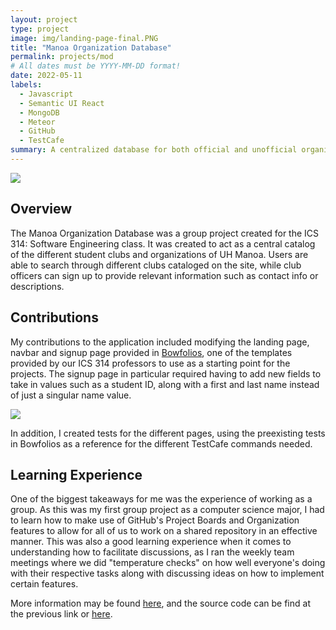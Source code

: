 ```yaml
---
layout: project
type: project
image: img/landing-page-final.PNG
title: "Manoa Organization Database"
permalink: projects/mod
# All dates must be YYYY-MM-DD format!
date: 2022-05-11
labels:
  - Javascript
  - Semantic UI React
  - MongoDB
  - Meteor
  - GitHub
  - TestCafe
summary: A centralized database for both official and unofficial organizations on the University of Hawaii Mānoa campus
---
```


<img class="img-fluid" src="{{ site.baseurl }}/img/landing-page-final.PNG">

## Overview

The Manoa Organization Database was a group project created for the ICS 314: Software Engineering class. It was created to act as a central catalog of the different student clubs and organizations of UH Manoa. Users are able to search through different clubs cataloged on the site, while club officers can sign up to provide relevant information such as contact info or descriptions.

## Contributions

My contributions to the application included modifying the landing page, navbar and signup page provided in [Bowfolios](https://bowfolios.github.io/), one of the templates provided by our ICS 314 professors to use as a starting point for the projects. The signup page in particular required having to add new fields to take in values such as a student ID, along with a first and last name instead of just a singular name value.

<img class="img-fluid" src="{{ site.baseurl }}/img/signup-page.PNG">

In addition, I created tests for the different pages, using the preexisting tests in Bowfolios as a reference for the different TestCafe commands needed.

## Learning Experience

One of the biggest takeaways for me was the experience of working as a group. As this was my first group project as a computer science major, I had to learn how to make use of GitHub's Project Boards and Organization features to allow for all of us to work on a shared repository in an effective manner. This was also a good learning experience when it comes to understanding how to facilitate discussions, as I ran the weekly team meetings where we did "temperature checks" on how well everyone's doing with their respective tasks along with discussing ideas on how to implement certain features.


More information may be found [here](https://manoa-organization-database.github.io/), and the source code can be find at the previous link or [here](https://github.com/manoa-organization-database/manoa-organization-database).


